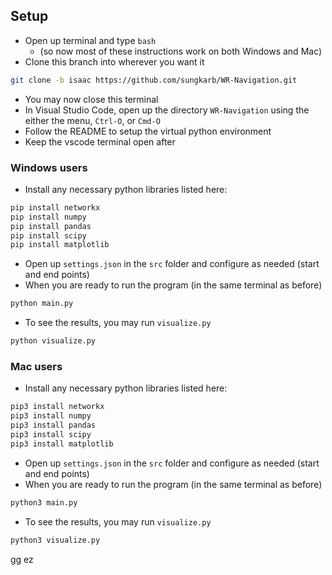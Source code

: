 ## Setup
- Open up terminal and type `bash`
	- (so now most of these instructions work on both Windows and Mac)
- Clone this branch into wherever you want it
```bash
git clone -b isaac https://github.com/sungkarb/WR-Navigation.git
```
- You may now close this terminal
- In Visual Studio Code, open up the directory `WR-Navigation` using the either the menu, `Ctrl-O`, or `Cmd-O`
- Follow the README to setup the virtual python environment
- Keep the vscode terminal open after

### Windows users
- Install any necessary python libraries listed here:
```bash
pip install networkx
pip install numpy
pip install pandas
pip install scipy
pip install matplotlib
```
- Open up `settings.json` in the `src` folder and configure as needed (start and end points)
- When you are ready to run the program (in the same terminal as before)
```bash
python main.py
```
- To see the results, you may run `visualize.py`
```bash
python visualize.py
```
### Mac users
- Install any necessary python libraries listed here:
```bash
pip3 install networkx
pip3 install numpy
pip3 install pandas
pip3 install scipy
pip3 install matplotlib
```
- Open up `settings.json` in the `src` folder and configure as needed (start and end points)
- When you are ready to run the program (in the same terminal as before)
```bash
python3 main.py
```
- To see the results, you may run `visualize.py`
```bash
python3 visualize.py
```
gg ez